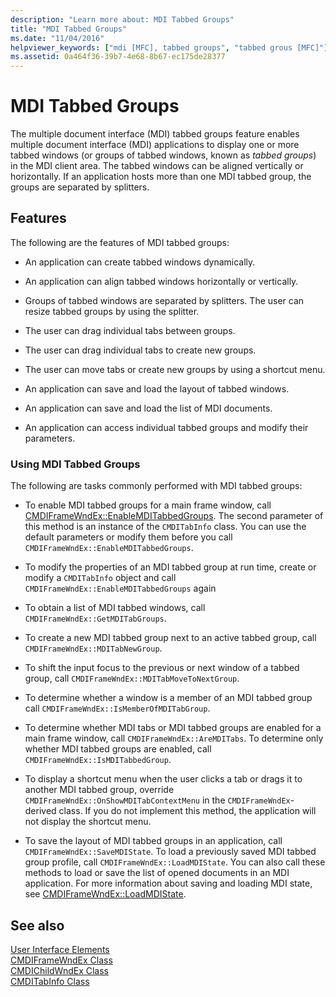 ```yaml
---
description: "Learn more about: MDI Tabbed Groups"
title: "MDI Tabbed Groups"
ms.date: "11/04/2016"
helpviewer_keywords: ["mdi [MFC], tabbed groups", "tabbed grous [MFC]"]
ms.assetid: 0a464f36-39b7-4e68-8b67-ec175de28377
---
```

# MDI Tabbed Groups

The multiple document interface (MDI) tabbed groups feature enables multiple document interface (MDI) applications to display one or more tabbed windows (or groups of tabbed windows, known as *tabbed groups*) in the MDI client area. The tabbed windows can be aligned vertically or horizontally. If an application hosts more than one MDI tabbed group, the groups are separated by splitters.

## Features

The following are the features of MDI tabbed groups:

- An application can create tabbed windows dynamically.

- An application can align tabbed windows horizontally or vertically.

- Groups of tabbed windows are separated by splitters. The user can resize tabbed groups by using the splitter.

- The user can drag individual tabs between groups.

- The user can drag individual tabs to create new groups.

- The user can move tabs or create new groups by using a shortcut menu.

- An application can save and load the layout of tabbed windows.

- An application can save and load the list of MDI documents.

- An application can access individual tabbed groups and modify their parameters.

### Using MDI Tabbed Groups

The following are tasks commonly performed with MDI tabbed groups:

- To enable MDI tabbed groups for a main frame window, call [CMDIFrameWndEx::EnableMDITabbedGroups](reference/cmdiframewndex-class.md#enablemditabbedgroups). The second parameter of this method is an instance of the `CMDITabInfo` class. You can use the default parameters or modify them before you call `CMDIFrameWndEx::EnableMDITabbedGroups`.

- To modify the properties of an MDI tabbed group at run time, create or modify a `CMDITabInfo` object and call `CMDIFrameWndEx::EnableMDITabbedGroups` again

- To obtain a list of MDI tabbed windows, call `CMDIFrameWndEx::GetMDITabGroups`.

- To create a new MDI tabbed group next to an active tabbed group, call `CMDIFrameWndEx::MDITabNewGroup`.

- To shift the input focus to the previous or next window of a tabbed group, call `CMDIFrameWndEx::MDITabMoveToNextGroup`.

- To determine whether a window is a member of an MDI tabbed group call `CMDIFrameWndEx::IsMemberOfMDITabGroup`.

- To determine whether MDI tabs or MDI tabbed groups are enabled for a main frame window, call `CMDIFrameWndEx::AreMDITabs`. To determine only whether MDI tabbed groups are enabled, call `CMDIFrameWndEx::IsMDITabbedGroup`.

- To display a shortcut menu when the user clicks a tab or drags it to another MDI tabbed group, override `CMDIFrameWndEx::OnShowMDITabContextMenu` in the `CMDIFrameWndEx`-derived class. If you do not implement this method, the application will not display the shortcut menu.

- To save the layout of MDI tabbed groups in an application, call `CMDIFrameWndEx::SaveMDIState`. To load a previously saved MDI tabbed group profile, call `CMDIFrameWndEx::LoadMDIState`. You can also call these methods to load or save the list of opened documents in an MDI application. For more information about saving and loading MDI state, see [CMDIFrameWndEx::LoadMDIState](reference/cmdiframewndex-class.md#loadmdistate).

## See also

[User Interface Elements](user-interface-elements-mfc.md)<br/>
[CMDIFrameWndEx Class](reference/cmdiframewndex-class.md)<br/>
[CMDIChildWndEx Class](reference/cmdichildwndex-class.md)<br/>
[CMDITabInfo Class](reference/cmditabinfo-class.md)
